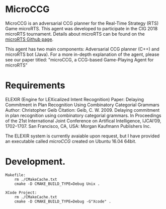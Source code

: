 MicroCCG
========
MicroCCG is an adversarial CCG planner for the Real-Time Strategy (RTS) Game microRTS. This agent was developed to participate in the CIG 2018 microRTS tournament. Details about microRTS can be found on the [microRTS Github page](https://github.com/santiontanon/microrts). 

This agent has two main components: Adversarial CCG planner (C++) and microRTS bot (Java). For a more in-depth explanation of the agent, please see our paper titled: "microCCG, a CCG-based Game-Playing Agent for microRTS"

Requirements
============
ELEXIR (Engine for LEXicalized Intent Recognition)
    Paper: Delaying Commitment in Plan Recognition Using Combinatory Categorial Grammars
    Author: Christopher Geib
    Citation: Geib, C. W. 2009. Delaying commitment in plan recognition using combinatory categorial grammars. In Proceedings of the 21st International Joint Conference on Artifical Intelligence, IJCAI’09, 1702–1707. San Francisco, CA, USA: Morgan Kaufmann Publishers Inc. 

The ELEXIR system is currently avaiable upon request, but I have provided an executable called *microCCG* created on Ubuntu 16.04 64bit.
 
Development.
============
```
Makefile:
    rm ./CMakeCache.txt
    cmake -D CMAKE_BUILD_TYPE=Debug Unix .
 
XCode Project:
    rm ./CMakeCache.txt
    cmake -D CMAKE_BUILD_TYPE=Debug -G"Xcode" . 
```
